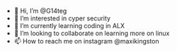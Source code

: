 - 👋 Hi, I’m @G14teg
- 👀 I’m interested in cyper security
- 🌱 I’m currently learning coding in ALX
- 💞️ I’m looking to collaborate on learning more on linux 
- 📫 How to reach me on instagram @maxikingston 

<!---
G14teg/G14teg is a ✨ special ✨ repository because its `Maxikingston` (this file) appears on your GitHub profile.
You can click the Preview link to take a look at your changes.
--->
